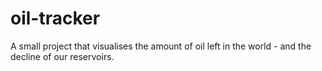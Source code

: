 # oil-tracker
A small project that visualises the amount of oil left in the world - and the decline of our reservoirs.
